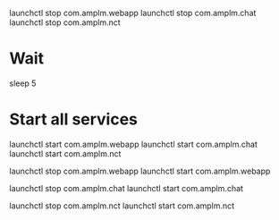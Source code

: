 launchctl stop com.amplm.webapp
launchctl stop com.amplm.chat
launchctl stop com.amplm.nct

# Wait
sleep 5

# Start all services
launchctl start com.amplm.webapp
launchctl start com.amplm.chat
launchctl start com.amplm.nct

launchctl stop com.amplm.webapp
launchctl start com.amplm.webapp

launchctl stop com.amplm.chat
launchctl start com.amplm.chat

launchctl stop com.amplm.nct
launchctl start com.amplm.nct